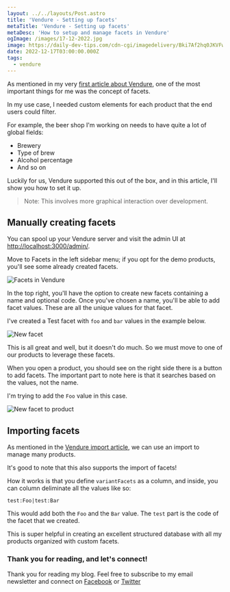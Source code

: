 ```yaml
---
layout: ../../layouts/Post.astro
title: 'Vendure - Setting up facets'
metaTitle: 'Vendure - Setting up facets'
metaDesc: 'How to setup and manage facets in Vendure'
ogImage: /images/17-12-2022.jpg
image: https://daily-dev-tips.com/cdn-cgi/imagedelivery/Bki7Af2hq0JKVFw1XYYMQg/2abaf62d-70d3-42ea-91ab-66ca8555e500
date: 2022-12-17T03:00:00.000Z
tags:
  - vendure
---
```


As mentioned in my very [first article about Vendure](https://daily-dev-tips.com/posts/vendure-headless-commerce-part1/), one of the most important things for me was the concept of facets.

In my use case, I needed custom elements for each product that the end users could filter.

For example, the beer shop I'm working on needs to have quite a lot of global fields:

- Brewery
- Type of brew
- Alcohol percentage
- And so on

Luckily for us, Vendure supported this out of the box, and in this article, I'll show you how to set it up.

> Note: This involves more graphical interaction over development.

## Manually creating facets

You can spool up your Vendure server and visit the admin UI at [http://localhost:3000/admin/](http://localhost:3000/admin/).

Move to Facets in the left sidebar menu; if you opt for the demo products, you'll see some already created facets.

![Facets in Vendure](https://cdn.hashnode.com/res/hashnode/image/upload/v1671168095489/HULP_exVU.png)

In the top right, you'll have the option to create new facets containing a name and optional code.
Once you've chosen a name, you'll be able to add facet values. These are all the unique values for that facet.

I've created a Test facet with `foo` and `bar` values in the example below.

![New facet](https://cdn.hashnode.com/res/hashnode/image/upload/v1671168263067/AgAK26snY.png)

This is all great and well, but it doesn't do much. So we must move to one of our products to leverage these facets.

When you open a product, you should see on the right side there is a button to add facets.
The important part to note here is that it searches based on the values, not the name.

I'm trying to add the `Foo` value in this case.

![New facet to product](https://cdn.hashnode.com/res/hashnode/image/upload/v1671168402723/-GXXiDyi8.png)

## Importing facets

As mentioned in the [Vendure import article](https://daily-dev-tips.com/posts/vendure-importing-data/), we can use an import to manage many products.

It's good to note that this also supports the import of facets!

How it works is that you define `variantFacets` as a column, and inside, you can column deliminate all the values like so:

```text
test:Foo|test:Bar
```

This would add both the `Foo` and the `Bar` value.
The `test` part is the code of the facet that we created.

This is super helpful in creating an excellent structured database with all my products organized with custom facets.

### Thank you for reading, and let's connect!

Thank you for reading my blog. Feel free to subscribe to my email newsletter and connect on [Facebook](https://www.facebook.com/DailyDevTipsBlog) or [Twitter](https://twitter.com/DailyDevTips1)
